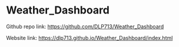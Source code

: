 # Weather_Dashboard

Github repo link: https://github.com/DLP713/Weather_Dashboard

Website link: https://dlp713.github.io/Weather_Dashboard/index.html